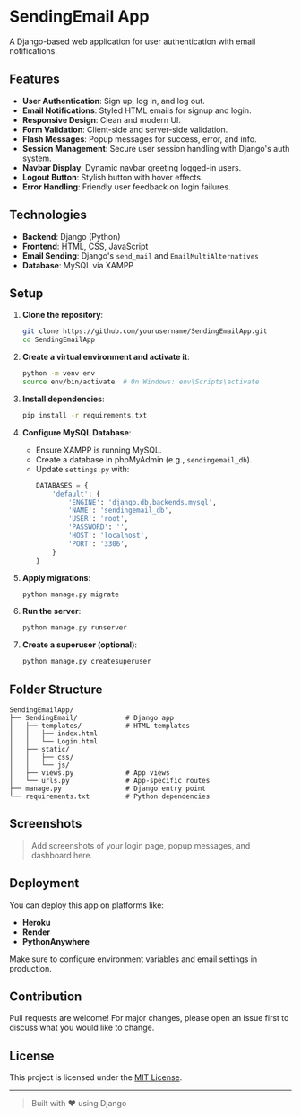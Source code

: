 # SendingEmail App

A Django-based web application for user authentication with email notifications.

## Features

- **User Authentication**: Sign up, log in, and log out.
- **Email Notifications**: Styled HTML emails for signup and login.
- **Responsive Design**: Clean and modern UI.
- **Form Validation**: Client-side and server-side validation.
- **Flash Messages**: Popup messages for success, error, and info.
- **Session Management**: Secure user session handling with Django's auth system.
- **Navbar Display**: Dynamic navbar greeting logged-in users.
- **Logout Button**: Stylish button with hover effects.
- **Error Handling**: Friendly user feedback on login failures.

## Technologies

- **Backend**: Django (Python)
- **Frontend**: HTML, CSS, JavaScript
- **Email Sending**: Django's `send_mail` and `EmailMultiAlternatives`
- **Database**: MySQL via XAMPP

## Setup

1. **Clone the repository**:
   ```bash
   git clone https://github.com/yourusername/SendingEmailApp.git
   cd SendingEmailApp
   ```

2. **Create a virtual environment and activate it**:
   ```bash
   python -m venv env
   source env/bin/activate  # On Windows: env\Scripts\activate
   ```

3. **Install dependencies**:
   ```bash
   pip install -r requirements.txt
   ```

4. **Configure MySQL Database**:
   - Ensure XAMPP is running MySQL.
   - Create a database in phpMyAdmin (e.g., `sendingemail_db`).
   - Update `settings.py` with:
     ```python
     DATABASES = {
         'default': {
             'ENGINE': 'django.db.backends.mysql',
             'NAME': 'sendingemail_db',
             'USER': 'root',
             'PASSWORD': '',
             'HOST': 'localhost',
             'PORT': '3306',
         }
     }
     ```

5. **Apply migrations**:
   ```bash
   python manage.py migrate
   ```

6. **Run the server**:
   ```bash
   python manage.py runserver
   ```

7. **Create a superuser (optional)**:
   ```bash
   python manage.py createsuperuser
   ```

## Folder Structure

```
SendingEmailApp/
├── SendingEmail/            # Django app
│   ├── templates/           # HTML templates
│   │   ├── index.html
│   │   └── Login.html
│   ├── static/
│   │   ├── css/
│   │   └── js/
│   ├── views.py             # App views
│   └── urls.py              # App-specific routes
├── manage.py                # Django entry point
└── requirements.txt         # Python dependencies
```

## Screenshots

> Add screenshots of your login page, popup messages, and dashboard here.

## Deployment

You can deploy this app on platforms like:
- **Heroku**
- **Render**
- **PythonAnywhere**

Make sure to configure environment variables and email settings in production.

## Contribution

Pull requests are welcome! For major changes, please open an issue first to discuss what you would like to change.

## License

This project is licensed under the [MIT License](LICENSE).

---

> Built with ❤️ using Django

